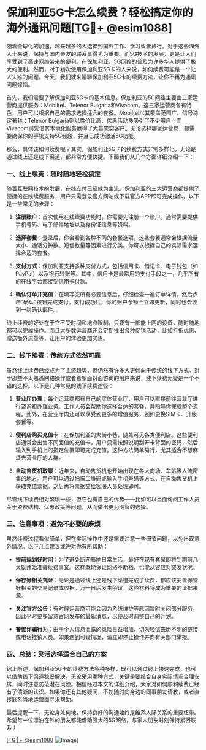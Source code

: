 # 保加利亚5G卡怎么续费？轻松搞定你的海外通讯问题[[TG💪+ @esim1088](https://t.me/s/esim1088)]

随着全球化的加速，越来越多的人选择到国外工作、学习或者旅行。对于这些海外人士来说，保持与国内亲友的联系显得尤为重要。而5G技术的发展，更是让人们享受到了高速网络带来的便利。在保加利亚，5G网络的普及为许多华人提供了极大的便利。然而，对于初次使用保加利亚5G卡的人来说，如何续费可能是一个让人头疼的问题。今天，我们就来聊聊保加利亚5G卡的续费方法，让你不再为通讯问题烦恼。

首先，我们需要了解保加利亚5G卡的基本信息。保加利亚的5G网络主要由三家运营商提供服务：Mobiltel、Telenor Bulgaria和Vivacom。这三家运营商各有特色，用户可以根据自己的需求选择适合的套餐。Mobiltel以其覆盖范围广、信号稳定著称；Telenor Bulgaria则以性价比高、优惠活动多吸引了不少用户；而Vivacom则凭借其本地化服务赢得了大量忠实客户。无论选择哪家运营商，都需要确保你的手机支持5G频段，并且已成功激活5G功能。

那么，具体该如何续费呢？其实，保加利亚5G卡的续费方式非常多样化，无论是通过线上还是线下渠道，都非常方便快捷。下面我们从几个方面详细介绍一下：

### **一、线上续费：随时随地轻松搞定**

随着互联网技术的发展，在线支付已经成为主流。保加利亚的三大运营商都提供了便捷的在线续费服务，用户只需登录官方网站或下载官方APP即可完成操作。以下是一些常见的步骤：

1. **注册账户**：首次使用在线续费功能时，你需要先注册一个账户。通常需要提供手机号码、电子邮件地址以及身份证信息等资料。
   
2. **选择套餐**：登录后，你会看到各种不同的套餐选项。这些套餐通常会根据流量大小、通话分钟数、短信数量等因素进行分类。你可以根据自己的实际需求选择合适的套餐。

3. **支付方式**：保加利亚支持多种支付方式，包括信用卡、借记卡、电子钱包（如PayPal）以及银行转账等。其中，信用卡是最常用的支付手段之一，几乎所有的在线平台都接受信用卡付款。

4. **确认订单并充值**：在填写完所有必要信息后，仔细检查一遍订单详情，然后点击“确认”按钮完成支付。支付成功后，你的账户余额会立即更新，同时也会收到一封确认邮件。

线上续费的好处在于它不受时间和地点限制，只要有一部能上网的设备，随时随地都可以完成操作。而且大多数运营商还会定期推出各种促销活动，比如打折优惠、赠送额外流量等，让用户的体验更加实惠。

### **二、线下续费：传统方式依然可靠**

虽然线上续费已经成为了主流趋势，但仍然有许多人更倾向于传统的线下方式。对于那些不太熟悉网络操作或者希望面对面咨询的用户来说，线下续费无疑是一个不错的选择。以下是几种常见的线下续费途径：

1. **营业厅办理**：每个运营商都有自己的实体营业厅，用户可以直接前往营业厅进行咨询和办理业务。工作人员会帮助你选择合适的套餐，并指导你完成整个流程。此外，在营业厅内还可以享受到更多的增值服务，例如更换SIM卡、升级套餐等。

2. **便利店购买充值卡**：在保加利亚的大街小巷，随处可见各类便利店。这些便利店通常会出售不同面值的充值卡，用户只需按照说明刮开卡背面的密码，然后输入到手机上的指定位置即可完成充值。这种方法简单易行，尤其适合不想麻烦去营业厅的人群。

3. **自动售货机取票**：近年来，自动售货机也开始出现在各大商场、车站等人流密集的地方。用户可以通过扫描二维码或输入手机号码等方式，在自动售货机上获取充值票据。之后再将票据交给客服人员处理即可。

尽管线下续费相对繁琐一些，但它也有自己的优势——比如可以当面询问工作人员关于资费结构、优惠政策等问题，从而做出更为明智的选择。

### **三、注意事项：避免不必要的麻烦**

虽然续费过程看似简单，但在实际操作中还是需要注意一些细节问题，以免出现意外情况。以下几点建议或许对你有所帮助：

- **提前规划好时间**：为了避免断网影响日常生活，最好在现有套餐即将到期前几天就开始准备续费事宜。这样既能保证网络不断档，也能从容应对突发状况。
  
- **保存好相关凭证**：无论是通过线上还是线下渠道完成了续费，都应该妥善保管好相关的交易记录或收据。万一日后发生争议，这些材料将成为重要的证据来源。

- **关注官方公告**：有时候运营商可能会因为系统维护等原因暂时关闭部分服务，因此平时要多留意官网发布的最新消息，以便及时调整自己的计划。

- **警惕诈骗行为**：由于个人信息泄露的风险日益增加，切勿轻信来历不明的链接或电话推销人员。如果遇到可疑情况，请立即停止操作并向有关部门举报。

### **四、总结：灵活选择适合自己的方案**

综上所述，保加利亚5G卡的续费方法多种多样，既可以通过线上快速完成，也可以借助线下渠道稳妥解决。无论采用哪种方式，关键是要结合自身实际情况合理安排，同时注意防范潜在风险。相信经过本文的详细介绍，大家对如何顺利续费已经有了清晰的认识。如果你还有其他疑问，不妨随时向身边的同事朋友请教，或者直接联系当地运营商寻求帮助。

最后提醒一下，无论身处何地，保持良好的沟通始终是维系人际关系的重要纽带。希望每一位漂泊在外的朋友都能借助强大的5G网络，与家人朋友时刻保持紧密联系！

[[TG💪+ @esim1088](https://t.me/s/esim1088) ![Image](https://i.postimg.cc/4NQfJmqS/Snipaste-2025-05-13-00-14-12.png)]